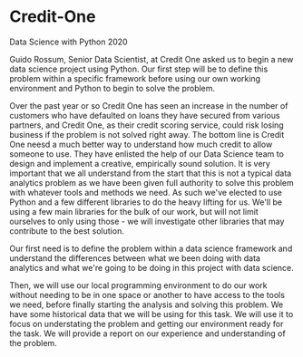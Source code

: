 # Credit-One
 Data Science with Python 2020

Guido Rossum, Senior Data Scientist, at Credit One asked us to begin a new data science project using Python. Our first step will be to define this problem within a specific framework before using our own working environment and Python to begin to solve the problem. 

Over the past year or so Credit One has seen an increase in the number of customers who have defaulted on loans they have secured from various partners, and Credit One, as their credit scoring service, could risk losing business if the problem is not solved right away. The bottom line is Credit One neesd a much better way to understand how much credit to allow someone to use. They have enlisted the help of our Data Science team to design and implement a creative, empirically sound solution. It is very important that we all understand from the start that this is not a typical data analytics problem as we have been given full authority to solve this problem with whatever tools and methods we need. As such we've elected to use Python and a few different libraries to do the heavy lifting for us. We'll be using a few main libraries for the bulk of our work, but will not limit ourselves to only using those - we will investigate other libraries that may  contribute to the best solution. 
 
Our first need is to define the problem within a data science framework and understand the differences between what we been doing with data analytics and what we're going to be doing in this project with data science. 

Then, we will use our local programming environment to do our work without needing to be in one space or another to have access to the tools we need, before finally starting the analysis and solving this problem. We have some historical data that we will be using for this task. We will use it to focus on understating the problem and getting our environment ready for the task. We will provide a report on our experience and understanding of the problem.

